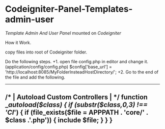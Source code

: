 # Codeigniter-Panel-Templates-admin-user
*Template Admin And User Panel* mounted on *Codeigniter*


How it Work.

copy files into root of Codeigniter folder.

Do the following steps.
+1. open file config.php in editor and change it.(application/config/config.php)
  $config['base_url'] = 'http://localhost:8085/MyFolderInsteadHostDirectory/';
+2. Go to the end of the file and add the following.

----
/*
| Autoload Custom Controllers
|
*/
function __autoload($class) {
    if (substr($class,0,3) !== 'CI_') {
        if (file_exists($file = APPPATH . 'core/' . $class .'.php')) {
            include $file;
        }
    }
}
----


